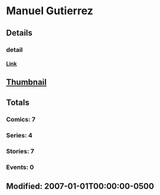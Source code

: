 # Manuel  Gutierrez 
## Details
### detail
#### [Link](http://marvel.com/comics/creators/4960/manuel_gutierrez?utm_campaign=apiRef&utm_source=225578a89fc76f3d20fbffda5d17a88d)
## [Thumbnail](http://i.annihil.us/u/prod/marvel/i/mg/b/40/image_not_available.jpg)
## Totals
### Comics: 7
### Series: 4
### Stories: 7
### Events: 0
## Modified: 2007-01-01T00:00:00-0500